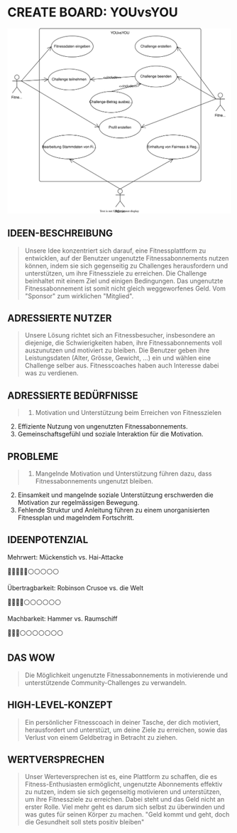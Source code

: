 #  CREATE BOARD: YOUvsYOU

![Use case diagram](/doc/figures/uc-diagram.drawio.svg)

## IDEEN-BESCHREIBUNG
> Unsere Idee konzentriert sich darauf, eine Fitnessplattform zu entwicklen, auf der Benutzer ungenutzte Fitnessabonnements nutzen können, indem sie sich gegenseitig zu Challenges herausfordern und unterstützen, um ihre Fitnessziele zu erreichen. Die Challenge beinhaltet mit einem Ziel und einigen Bedingungen. Das ungenutzte Fitnessabonnement ist somit nicht gleich weggeworfenes Geld. Vom "Sponsor" zum wirklichen "Mitglied".

## ADRESSIERTE NUTZER
> Unsere Lösung richtet sich an Fitnessbesucher, insbesondere an diejenige, die Schwierigkeiten haben, ihre Fitnessabonnements voll auszunutzen und motiviert zu bleiben. Die Benutzer geben ihre Leistungsdaten (Alter, Grösse, Gewicht, ...) ein und wählen eine Challenge selber aus. Fitnesscoaches haben auch Interesse dabei was zu verdienen.

## ADRESSIERTE BEDÜRFNISSE
> 1. Motivation und Unterstützung beim Erreichen von Fitnesszielen
2. Effiziente Nutzung von ungenutzten Fitnessabonnements.
3. Gemeinschaftsgefühl und soziale Interaktion für die Motivation.

## PROBLEME
> 1. Mangelnde Motivation und Unterstützung führen dazu, dass Fitnessabonnements ungenutzt bleiben.
2. Einsamkeit und mangelnde soziale Unterstützung erschwerden die Motivation zur regelmässigen Bewegung.
3. Fehlende Struktur und Anleitung führen zu einem unorganisierten Fitnessplan und magelndem Fortschritt.

## IDEENPOTENZIAL
Mehrwert: Mückenstich vs. Hai-Attacke

🔵🔵🔵🔵🔵⚪️⚪️⚪️⚪️⚪️

Übertragbarkeit: Robinson Crusoe vs. die Welt

🔵🔵🔵🔵⚪️⚪️⚪️⚪️⚪️⚪️

Machbarkeit: Hammer vs. Raumschiff

🔵🔵🔵⚪️⚪️⚪️⚪️⚪️⚪️⚪️


## DAS WOW
> Die Möglichkeit ungenutzte Fitnessabonnements in motivierende und unterstützende Community-Challenges zu verwandeln.

## HIGH-LEVEL-KONZEPT
> Ein persönlicher Fitnesscoach in deiner Tasche, der dich motiviert, herausfordert und unterstüzt, um deine Ziele zu erreichen, sowie das Verlust von einem Geldbetrag in Betracht zu ziehen.

## WERTVERSPRECHEN
> Unser Werteversprechen ist es, eine Plattform zu schaffen, die es Fitness-Enthusiasten ermöglicht, ungenutzte Abonnements effektiv zu nutzen, indem sie sich gegenseitig motivieren und unterstützen, um ihre Fitnessziele zu erreichen. Dabei steht und das Geld nicht an erster Rolle. Viel mehr geht es darum sich selbst zu überwinden und was gutes für seinen Körper zu machen. "Geld kommt und geht, doch die Gesundheit soll stets positiv bleiben"
